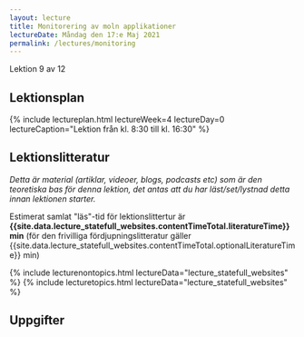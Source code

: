 ```yaml
---
layout: lecture
title: Monitorering av moln applikationer
lectureDate: Måndag den 17:e Maj 2021
permalink: /lectures/monitoring
---
```


Lektion 9 av 12

## Lektionsplan

{% include lectureplan.html lectureWeek=4 lectureDay=0 lectureCaption="Lektion från kl. 8:30 till kl. 16:30" %}

## Lektionslitteratur
*Detta är material (artiklar, videoer, blogs, podcasts etc) som är den teoretiska bas för denna lektion, det antas att du har läst/set/lystnad detta innan lektionen starter.*

Estimerat samlat "läs"-tid för lektionslittertur är **{{site.data.lecture_statefull_websites.contentTimeTotal.literatureTime}} min** (för den frivilliga fördjupningslitteratur gäller {{site.data.lecture_statefull_websites.contentTimeTotal.optionalLiteratureTime}} min)

{% include lecturenontopics.html lectureData="lecture_statefull_websites" %}
{% include lecturetopics.html lectureData="lecture_statefull_websites" %}

## Uppgifter

